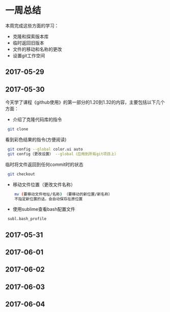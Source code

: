 # 一周总结		
 本周完成这些方面的学习：		
 * 克隆和探索版本库		
 * 临时返回旧版本
 * 文件的移动和名称的更改
 * 设置git工作空间
## 2017-05-29	
## 2017-05-30	
  今天学了课程《github使用》的第一部分的1.20到1.32的内容，主要包括以下几个方面：		
 * 介绍了克隆代码库的指令
```bash		
 git clone		
```		
  看到彩色结果的指令(方便阅读)
```bash		
 git config --global color.ui auto	
 git config（更改设置） --global（应用到所有git项目上） 
 ```		
  临时将文件返回到任何commit时的状态		
```bash		
 git checkout		
```		
 * 移动文件位置（更改文件名称）		
```bash		
    mv (要移动文件地址/名称) （要移动的新位置/新名称）
    不指定新位置的话，会自动保存在原位置
```		
 * 使用sublime查看bash配置文件
```bash		
 subl.bash_profile
```		
## 2017-05-31		
## 2017-06-01		
## 2017-06-02
## 2017-06-03		
## 2017-06-04
